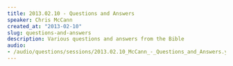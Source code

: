 ```yaml
--- 
title: 2013.02.10 - Questions and Answers
speaker: Chris McCann
created_at: "2013-02-10"
slug: questions-and-answers
description: Various questions and answers from the Bible
audio: 
- /audio/questions/sessions/2013.02.10_McCann_-_Questions_and_Answers.yaml
---
```

